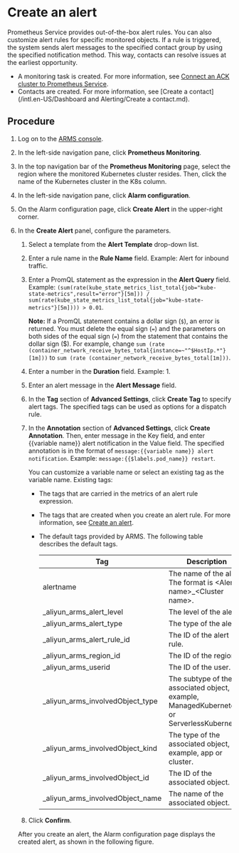# Create an alert

Prometheus Service provides out-of-the-box alert rules. You can also customize alert rules for specific monitored objects. If a rule is triggered, the system sends alert messages to the specified contact group by using the specified notification method. This way, contacts can resolve issues at the earliest opportunity.

-   A monitoring task is created. For more information, see [Connect an ACK cluster to Prometheus Service]().
-   Contacts are created. For more information, see [Create a contact](/intl.en-US/Dashboard and Alerting/Create a contact.md).

## Procedure

1.  Log on to the [ARMS console](https://arms-ap-southeast-1.console.aliyun.com/#/home).

2.  In the left-side navigation pane, click **Prometheus Monitoring**.

3.  In the top navigation bar of the **Prometheus Monitoring** page, select the region where the monitored Kubernetes cluster resides. Then, click the name of the Kubernetes cluster in the K8s column.

4.  In the left-side navigation pane, click **Alarm configuration**.

5.  On the Alarm configuration page, click **Create Alert** in the upper-right corner.

6.  In the **Create Alert** panel, configure the parameters.

    1.  Select a template from the **Alert Template** drop-down list.

    2.  Enter a rule name in the **Rule Name** field. Example: Alert for inbound traffic.

    3.  Enter a PromQL statement as the expression in the **Alert Query** field. Example: `(sum(rate(kube_state_metrics_list_total{job="kube-state-metrics",result="error"}[5m])) / sum(rate(kube_state_metrics_list_total{job="kube-state-metrics"}[5m]))) > 0.01`.

        **Note:** If a PromQL statement contains a dollar sign \(`$`\), an error is returned. You must delete the equal sign \(`=`\) and the parameters on both sides of the equal sign \(`=`\) from the statement that contains the dollar sign \($\). For example, change `sum (rate (container_network_receive_bytes_total{instance=~"^$HostIp.*"}[1m]))` to `sum (rate (container_network_receive_bytes_total[1m]))`.

    4.  Enter a number in the **Duration** field. Example: 1.

    5.  Enter an alert message in the **Alert Message** field.

    6.  In the **Tag** section of **Advanced Settings**, click **Create Tag** to specify alert tags. The specified tags can be used as options for a dispatch rule.

    7.  In the **Annotation** section of **Advanced Settings**, click **Create Annotation**. Then, enter message in the Key field, and enter \{\{variable name\}\} alert notification in the Value field. The specified annotation is in the format of `message:{{variable name}} alert notification`. Example: `message:{{$labels.pod_name}} restart`.

        You can customize a variable name or select an existing tag as the variable name. Existing tags:

        -   The tags that are carried in the metrics of an alert rule expression.
        -   The tags that are created when you create an alert rule. For more information, see [Create an alert]().
        -   The default tags provided by ARMS. The following table describes the default tags.

            |Tag|Description|
            |---|-----------|
            |alertname|The name of the alert. The format is <Alert name\>\_<Cluster name\>.|
            |\_aliyun\_arms\_alert\_level|The level of the alert.|
            |\_aliyun\_arms\_alert\_type|The type of the alert.|
            |\_aliyun\_arms\_alert\_rule\_id|The ID of the alert rule.|
            |\_aliyun\_arms\_region\_id|The ID of the region.|
            |\_aliyun\_arms\_userid|The ID of the user.|
            |\_aliyun\_arms\_involvedObject\_type|The subtype of the associated object, for example, ManagedKubernetes or ServerlessKubernetes.|
            |\_aliyun\_arms\_involvedObject\_kind|The type of the associated object, for example, app or cluster.|
            |\_aliyun\_arms\_involvedObject\_id|The ID of the associated object.|
            |\_aliyun\_arms\_involvedObject\_name|The name of the associated object.|

    8.  Click **Confirm**.

    After you create an alert, the Alarm configuration page displays the created alert, as shown in the following figure.


